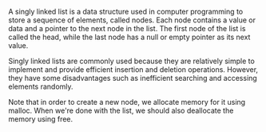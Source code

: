 A singly linked list is a data structure used in computer programming to store a sequence of elements, called nodes. Each node contains a value or data and a pointer to the next node in the list. The first node of the list is called the head, while the last node has a null or empty pointer as its next value.

Singly linked lists are commonly used because they are relatively simple to implement and provide efficient insertion and deletion operations. However, they have some disadvantages such as inefficient searching and accessing elements randomly.

Note that in order to create a new node, we allocate memory for it using malloc. When we're done with the list, we should also deallocate the memory using free.